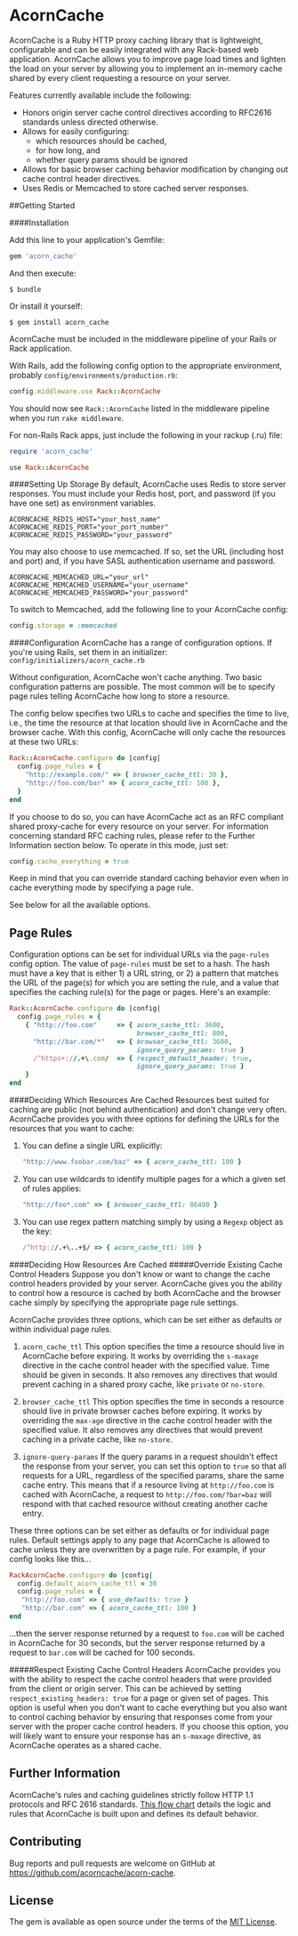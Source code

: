 # AcornCache

AcornCache is a Ruby HTTP proxy caching library that is lightweight, configurable and can be easily integrated with any Rack-based web application. AcornCache allows you to improve page load times and lighten the load on your server by allowing you to implement an in-memory cache shared by every client requesting a resource on your server.

Features currently available include the following:

* Honors origin server cache control directives according to RFC2616 standards unless directed otherwise.
* Allows for easily configuring:
    * which resources should be cached,
    * for how long, and
    * whether query params should be ignored
* Allows for basic browser caching behavior modification by changing out cache control header directives.
* Uses Redis or Memcached to store cached server responses.

##Getting Started

####Installation

Add this line to your application's Gemfile:

```ruby
gem 'acorn_cache'
```

And then execute:

    $ bundle

Or install it yourself:

    $ gem install acorn_cache


AcornCache must be included in the middleware pipeline of your Rails or Rack application.

With Rails, add the following config option to the appropriate environment, probably ```config/environments/production.rb```:

```ruby
config.middleware.use Rack::AcornCache
```

You should now see ```Rack::AcornCache``` listed in the middleware pipeline when you run `rake middleware`.

For non-Rails Rack apps, just include the following in your rackup (.ru) file:
```ruby
require 'acorn_cache'

use Rack::AcornCache
```

####Setting Up Storage
By default, AcornCache uses Redis to store server responses. You must include
your Redis host, port, and password (if you have one set) as environment variables.

```
ACORNCACHE_REDIS_HOST="your_host_name"
ACORNCACHE_REDIS_PORT="your_port_number"
ACORNCACHE_REDIS_PASSWORD="your_password"
```
You may also choose to use memcached.  If so, set the URL (including host and
port) and, if you have SASL authentication username and password.

```
ACORNCACHE_MEMCACHED_URL="your_url"
ACORNCACHE_MEMCACHED_USERNAME="your_username"
ACORNCACHE_MEMCACHED_PASSWORD="your_password"
```
To switch to Memcached, add the following line to your AcornCache config:
```ruby
config.storage = :memcached
```

####Configuration
AcornCache has a range of configuration options.  If you're using Rails, set them in an initializer: `config/initializers/acorn_cache.rb`

Without configuration, AcornCache won't cache anything.  Two basic configuration
patterns are possible. The most common will be to specify page rules telling
AcornCache how long to store a resource.

The config below specifies two URLs to cache and specifies the time to live, i.e., the time the resource at that location should live in AcornCache and the browser cache. With this config, AcornCache will only cache the resources at these two URLs:

```ruby
Rack::AcornCache.configure do |config|
  config.page_rules = {
    "http://example.com/" => { browser_cache_ttl: 30 },
    "http://foo.com/bar" => { acorn_cache_ttl: 100 },
  }
end
```

If you choose to do so, you can have AcornCache act as an RFC compliant
shared proxy-cache for every resource on your server. For information concerning standard RFC caching rules,
please refer to the Further Information section below. To operate in this mode, just set:

```ruby
config.cache_everything = true
```
Keep in mind that you can override standard caching behavior even when in cache everything mode by specifying a page rule.

See below for all the available options.

## Page Rules
Configuration options can be set for individual URLs via the
`page-rules` config option. The value of `page-rules` must be set to a hash. The hash must have a key that is either 1) a URL string, or 2) a pattern that matches the URL of the page(s) for which you are setting the rule, and a value that specifies the caching rule(s) for the page or pages. Here's an example:

```ruby
Rack::AcornCache.configure do |config|
  config.page_rules = {
    { "http://foo.com"     => { acorn_cache_ttl: 3600,
                                browser_cache_ttl: 800,
      "http://bar.com/*"   => { browser_cache_ttl: 3600,
                                ignore_query_params: true }
      /^https+://.+\.com/  => { respect_default_header: true,
                                ignore_query_params: true }
    }
end
```
####Deciding Which Resources Are Cached
Resources best suited for caching are public (not behind authentication) and don't change very often.
AcornCache provides you with three options for defining the URLs for the resources that you want to cache:

1. You can define a single URL explicitly:
   ```ruby
   "http://www.foobar.com/baz" => { acorn_cache_ttl: 100 }
   ```

2. You can use wildcards to identify multiple pages for a which a given set of rules applies:
   ```ruby
   "http://foo*.com" => { browser_cache_ttl: 86400 }
   ```

3. You can use regex pattern matching simply by using a `Regexp` object as the
  key:
   ```ruby
   /^http://.+\..+$/ => { acorn_cache_ttl: 100 }
   ```


####Deciding How Resources Are Cached
#####Override Existing Cache Control Headers
Suppose you don't know or want to change the cache control headers provided by your server.  AcornCache gives you the ability to control how a resource is
cached by both AcornCache and the browser cache simply by specifying the
appropriate page rule settings.

AcornCache provides three options, which can be set either as defaults or within
individual page rules.

1. `acorn_cache_ttl`
This option specifies the time a resource should live in AcornCache before
expiring.  It works by overriding the `s-maxage` directive in the cache control
header with the specified value. Time should be given in seconds. It also removes any directives that would
prevent caching in a shared proxy cache, like `private` or `no-store`.

2. `browser_cache_ttl`
This option specifies the time in seconds a resource should live in private
browser caches before expiring.  It works by overriding the `max-age` directive
in the cache control header with the specified value.  It also removes any
directives that would prevent caching in a private cache, like `no-store`.

3. `ignore-query-params`
If the query params in a request shouldn't effect the response from your server,
you can set this option to `true` so that all requests for a URL, regardless of
the specified params, share the same cache entry. This means that if a resource
living at `http://foo.com` is cached with AcornCache, a request to
`http://foo.com/?bar=baz` will respond with that cached resource without creating another
cache entry.

These three options can be set either as defaults or for individual page rules.
Default settings apply to any page that AcornCache is allowed to cache unless
they are overwritten by a page rule. For example, if your
config looks like this...

```ruby
RackAcornCache.configure do |config|
  config.default_acorn_cache_ttl = 30
  config.page_rules = {
   "http://foo.com" => { use_defaults: true }
   "http://bar.com" => { acorn_cache_ttl: 100 }
end
```

...then the server response returned by a request to `foo.com` will be cached in AcornCache for 30 seconds, but the server response returned by a request to `bar.com` will be cached for 100 seconds.

#####Respect Existing Cache Control Headers
AcornCache provides you with the ability to respect the cache control headers that were provided from the client or origin server.  This can be achieved by setting `respect_existing_headers: true` for a page or given set of pages. This option is useful when you don't want to cache everything but you also want to control caching behavior by ensuring that responses come from your server with the proper cache control headers.  If you choose this option, you will likely want to ensure your response has an `s-maxage` directive, as AcornCache operates as a shared cache.

## Further Information

AcornCache's rules and caching guidelines strictly follow HTTP 1.1 protocols and RFC 2616 standards.  [This flow chart](http://i.imgur.com/o63TJAa.jpg) details the logic and rules that AcornCache is built upon and defines its default behavior.

## Contributing

Bug reports and pull requests are welcome on GitHub at https://github.com/acorncache/acorn-cache.


## License

The gem is available as open source under the terms of the [MIT License](http://opensource.org/licenses/MIT).
